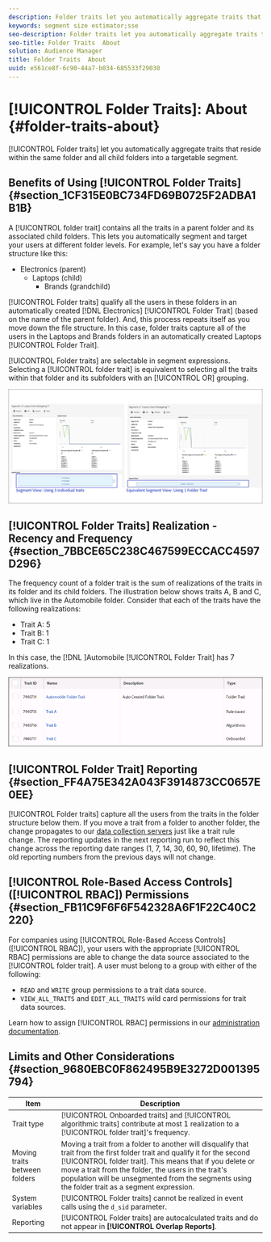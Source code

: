 ```yaml
---
description: Folder traits let you automatically aggregate traits that reside within the same folder and all child folders into a targetable segment.
keywords: segment size estimator;sse
seo-description: Folder traits let you automatically aggregate traits that reside within the same folder and all child folders into a targetable segment.
seo-title: Folder Traits  About
solution: Audience Manager
title: Folder Traits  About
uuid: e561ce8f-6c90-44a7-b034-685533f29030
---
```


# [!UICONTROL Folder Traits]: About {#folder-traits-about}

[!UICONTROL Folder traits] let you automatically aggregate traits that reside within the same folder and all child folders into a targetable segment.

## Benefits of Using [!UICONTROL Folder Traits] {#section_1CF315E0BC734FD69B0725F2ADBA1B1B}

A [!UICONTROL folder trait] contains all the traits in a parent folder and its associated child folders. This lets you automatically segment and target your users at different folder levels. For example, let's say you have a folder structure like this:

* Electronics (parent)
    * Laptops (child)
        * Brands (grandchild)

[!UICONTROL Folder traits] qualify all the users in these folders in an automatically created [!DNL Electronics] [!UICONTROL Folder Trait] (based on the name of the parent folder). And, this process repeats itself as you move down the file structure. In this case, folder traits capture all of the users in the Laptops and Brands folders in an automatically created Laptops [!UICONTROL Folder Trait].

[!UICONTROL Folder traits] are selectable in segment expressions. Selecting a [!UICONTROL folder trait] is equivalent to selecting all the traits within that folder and its subfolders with an [!UICONTROL OR] grouping.

![](assets/folder_traits_compare_border.jpg)

## [!UICONTROL Folder Traits] Realization - Recency and Frequency {#section_7BBCE65C238C467599ECCACC4597D296}

The frequency count of a folder trait is the sum of realizations of the traits in its folder and its child folders. The illustration below shows traits A, B and C, which live in the Automobile folder. Consider that each of the traits have the following realizations:

* Trait A: 5
* Trait B: 1
* Trait C: 1

In this case, the [!DNL ]Automobile [!UICONTROL Folder Trait] has 7 realizations.

![](assets/folder_traits_rollup_border.png)

## [!UICONTROL Folder Trait] Reporting {#section_FF4A75E342A043F3914873CC0657E0EE}

[!UICONTROL Folder traits] capture all the users from the traits in the folder structure below them. If you move a trait from a folder to another folder, the change propagates to our [data collection servers](../../reference/system-components/components-data-collection.md#concept_66CFFEBF5E8B41ED94082D562A93506E) just like a trait rule change. The reporting updates in the next reporting run to reflect this change across the reporting date ranges (1, 7, 14, 30, 60, 90, lifetime). The old reporting numbers from the previous days will not change.

## [!UICONTROL Role-Based Access Controls] ([!UICONTROL RBAC]) Permissions {#section_FB11C9F6F6F542328A6F1F22C40C2220}

For companies using [!UICONTROL Role-Based Access Controls] ([!UICONTROL RBAC]), your users with the appropriate [!UICONTROL RBAC] permissions are able to change the data source associated to the [!UICONTROL folder trait]. A user must belong to a group with either of the following:

* `READ` and `WRITE` group permissions to a trait data source.
* `VIEW_ALL_TRAITS` and `EDIT_ALL_TRAITS` wild card permissions for trait data sources.

Learn how to assign [!UICONTROL RBAC] permissions in our [administration documentation](../../features/administration/administration-overview.md#create-group).

## Limits and Other Considerations {#section_9680EBC0F862495B9E3272D001395794}

|  Item  | Description  |
|---|---|
|  Trait type  | [!UICONTROL Onboarded traits] and [!UICONTROL algorithmic traits] contribute at most 1 realization to a [!UICONTROL folder trait]'s frequency.  |
|  Moving traits between folders  |Moving a trait from a folder to another will disqualify that trait from the first folder trait and qualify it for the second [!UICONTROL folder trait]. This means that if you delete or move a trait from the folder, the users in the trait's population will be unsegmented from the segments using the folder trait as a segment expression.  |
|  System variables  | [!UICONTROL Folder traits] cannot be realized in event calls using the `d_sid` parameter.  |
|  Reporting  | [!UICONTROL Folder traits] are autocalculated traits and do not appear in **[!UICONTROL Overlap Reports]**.  |